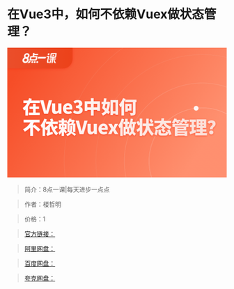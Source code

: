 # 在Vue3中，如何不依赖Vuex做状态管理？

![img](../../assets/CioPOWFBnpqAKHxdAAKfZz4Es3U275.png)

> 简介：8点一课|每天进步一点点

> 作者：楼哲明

> 价格：1

> [官方链接：]()

> [阿里网盘：]()

> [百度网盘：]()

> [夸克网盘：]()
